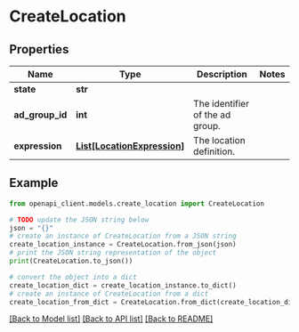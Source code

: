 # CreateLocation


## Properties

Name | Type | Description | Notes
------------ | ------------- | ------------- | -------------
**state** | **str** |  | 
**ad_group_id** | **int** | The identifier of the ad group. | 
**expression** | [**List[LocationExpression]**](LocationExpression.md) | The location definition. | 

## Example

```python
from openapi_client.models.create_location import CreateLocation

# TODO update the JSON string below
json = "{}"
# create an instance of CreateLocation from a JSON string
create_location_instance = CreateLocation.from_json(json)
# print the JSON string representation of the object
print(CreateLocation.to_json())

# convert the object into a dict
create_location_dict = create_location_instance.to_dict()
# create an instance of CreateLocation from a dict
create_location_from_dict = CreateLocation.from_dict(create_location_dict)
```
[[Back to Model list]](../README.md#documentation-for-models) [[Back to API list]](../README.md#documentation-for-api-endpoints) [[Back to README]](../README.md)



